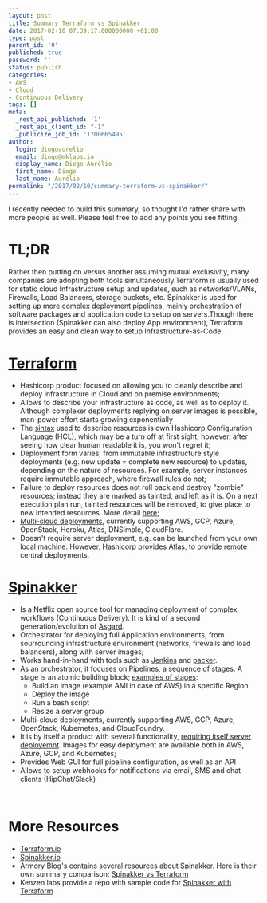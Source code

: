 ```yaml
---
layout: post
title: Summary Terraform vs Spinakker
date: 2017-02-10 07:39:17.000000000 +01:00
type: post
parent_id: '0'
published: true
password: ''
status: publish
categories:
- AWS
- Cloud
- Continuous Delivery
tags: []
meta:
  _rest_api_published: '1'
  _rest_api_client_id: "-1"
  _publicize_job_id: '1700665495'
author:
  login: diogoaurelio
  email: diogo@mklabs.io
  display_name: Diogo Aurélio
  first_name: Diogo
  last_name: Aurélio
permalink: "/2017/02/10/summary-terraform-vs-spinakker/"
---
```

I recently needed to build this summary, so thought I'd rather share with more people as well. Please feel free to add any points you see fitting.
<h1>TL;DR</h1>
Rather then putting on versus another assuming mutual exclusivity, many companies are adopting both tools simultaneously.Terraform is usually used for static cloud Infrastructure setup and updates, such as networks/VLANs, Firewalls, Load Balancers, storage buckets, etc. Spinakker is used for setting up more complex deployment pipelines, mainly orchestration of software packages and application code to setup on servers.Though there is intersection (Spinakker can also deploy App environment), Terraform provides an easy and clean way to setup Infrastructure-as-Code.<!--more-->
<h1><a href="https://www.terraform.io/" target="_blank" rel="noopener noreferrer">Terraform</a></h1>
<ul>
<li>Hashicorp product focused on allowing you to cleanly describe and deploy infrastructure in Cloud and on premise environments;</li>
<li>Allows to describe your infrastructure as code, as well as to deploy it. Although complexer deployments replying on server images is possible, man-power effort starts growing exponentially</li>
<li>The <a href="https://www.terraform.io/docs/configuration/syntax.html" target="_blank" rel="noopener noreferrer">sintax</a> used to describe resources is own Hashicorp Configuration Language (HCL), which may be a turn off at first sight; however, after seeing how clear human readable it is, you won't regret it;</li>
<li>Deployment form varies; from immutable infrastructure style deployments (e.g. new update = complete new resource) to updates, depending on the nature of resources. For example, server instances require immutable approach, where firewall rules do not;</li>
<li>Failure to deploy resources does not roll back and destroy "zombie" resources; instead they are marked as tainted, and left as it is. On a next execution plan run, tainted resources will be removed, to give place to new intended resources. More detail <a href="https://www.terraform.io/intro/getting-started/provision.html" target="_blank" rel="noopener noreferrer">here</a>;</li>
<li><a href="https://www.terraform.io/docs/providers/" target="_blank" rel="noopener noreferrer">Multi-cloud deployments</a>, currently supporting AWS, GCP, Azure, OpenStack, Heroku, Atlas, DNSimple, CloudFlare.</li>
<li>Doesn't require server deployment, e.g. can be launched from your own local machine. However, Hashicorp provides Atlas, to provide remote central deployments.</li>
</ul>
<h1><a href="http://www.spinnaker.io/" target="_blank" rel="noopener noreferrer">Spinakker</a></h1>
<ul>
<li>Is a Netflix open source tool for managing deployment of complex workflows (Continuous Delivery). It is kind of a second generation/evolution of <a href="https://github.com/Netflix/asgard" target="_blank" rel="noopener noreferrer">Asgard</a>.</li>
<li>Orchestrator for deploying full Application environments, from sourrounding infrastructure environment (networks, firewalls and load balancers), along with server images;</li>
<li>Works hand-in-hand with tools such as <a href="https://jenkins.io/" target="_blank" rel="noopener noreferrer">Jenkins</a> and <a href="https://www.packer.io/" target="_blank" rel="noopener noreferrer">packer</a>.</li>
<li>As an orchestrator, it focuses on Pipelines, a sequence of stages. A stage is an atomic building block; <a href="http://www.spinnaker.io/docs/overview#section-deployment-management" target="_blank" rel="noopener noreferrer">examples of stages</a>:
<ul>
<li>Build an image (example AMI in case of AWS) in a specific Region</li>
<li>Deploy the image</li>
<li>Run a bash script</li>
<li>Resize a server group</li>
</ul>
</li>
<li>Multi-cloud deployments, currently supporting AWS, GCP, Azure, OpenStack, Kubernetes, and CloudFoundry.</li>
<li>It is by itself a product with several functionality, <a href="http://www.spinnaker.io/docs/creating-a-spinnaker-instance" target="_blank" rel="noopener noreferrer">requiring itself server deployemnt</a>. Images for easy deployment are available both in AWS, Azure, GCP, and Kubernetes;</li>
<li>Provides Web GUI for full pipeline configuration, as well as an API</li>
<li>Allows to setup webhooks for notifications via email, SMS and chat clients (HipChat/Slack)</li>
</ul>
&nbsp;
<h1>More Resources</h1>
<ul>
<li><a href="https://www.terraform.io/" target="_blank" rel="noopener noreferrer">Terraform.io</a></li>
<li><a href="http://www.spinnaker.io/v1.0" target="_blank" rel="noopener noreferrer">Spinakker.io</a></li>
<li>Armory Blog's contains several resources about Spinakker. Here is their own summary comparison: <a href="http://blog.armory.io/terraform-vs-spinnaker/" target="_blank" rel="noopener noreferrer">Spinakker vs Terraform</a></li>
<li>Kenzen labs provide a repo with sample code for <a href="https://github.com/kenzanlabs/spinnaker-terraform" target="_blank" rel="noopener noreferrer">Spinakker with Terraform</a></li>
</ul>
